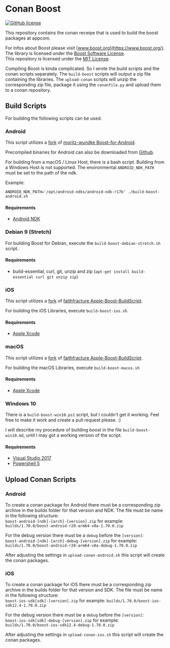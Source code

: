 # Conan Boost

[![GitHub license](https://img.shields.io/badge/license-MIT-blue.svg)](LICENSE)

This repository contains the conan receipe that is used to build the boost packages at appcom.

For Infos about Boost please visit [www.boost.org](https://www.boost.org/).  
The library is licensed under the [Boost Software License](https://www.boost.org/users/license.html).  
This repository is licensed under the [MIT License](LICENSE).

Compiling Boost is kinda complicated. So I wrote the build scripts and the conan scripts seperately.
The `build-boost` scripts will output a zip file containing the libraries.
The `upload-conan` scripts will unzip the corresponding zip file, package it using the `conanfile.py` and upload them to
a conan repository.

## Build Scripts

For building the following scripts can be used.

### Android

This script utilizes a [fork](https://github.com/Manromen/Boost-for-Android) of 
[moritz-wundke Boost-for-Android](https://github.com/moritz-wundke/Boost-for-Android).

Precompiled binaries for Android can also be downloaded from 
[Github](https://github.com/Manromen/Boost-for-Android/releases).

For building from a macOS / Linux Host, there is a bash script. Building from a Windows Host is not supported.
The environmental `ANDROID_NDK_PATH` must be set to the path of the ndk.

Example:

`ANDROID_NDK_PATH='/opt/android-ndks/android-ndk-r17b' ./build-boost-android.sh`

#### Requirements

* [Android NDK](https://developer.android.com/ndk/downloads/)

### Debian 9 (Stretch)

For building Boost for Debian, execute the `build-boost-debian-stretch.sh` script.

#### Requirements

* build-essential, curl, git, unzip and zip (`apt-get install build-essential curl git unzip zip`)

### iOS

This script utilizes a [fork](https://github.com/Manromen/Apple-Boost-BuildScript) of
[faithfracture Apple-Boost-BuildScript](https://github.com/faithfracture/Apple-Boost-BuildScript).

For building the iOS Libraries, execute `build-boost-ios.sh`.

#### Requirements

* [Apple Xcode](https://developer.apple.com/xcode/)

### macOS

This script utilizes a [fork](https://github.com/Manromen/Apple-Boost-BuildScript) of
[faithfracture Apple-Boost-BuildScript](https://github.com/faithfracture/Apple-Boost-BuildScript).

For building the macOS Libraries, execute `build-boost-macos.sh`

#### Requirements

* [Apple Xcode](https://developer.apple.com/xcode/)

### Windows 10

There is a `build-boost-win10.ps1` script, but I couldn't get it working.
Feel free to make it work and create a pull request please. :)

I will describe my procedure of building boost in the file `build-boost-win10.md`, until I may got a working version of
the script.

#### Requirements

* [Visual Studio 2017](https://visualstudio.microsoft.com/de/downloads/)
* [Powershell 5](https://docs.microsoft.com/en-us/powershell/scripting/setup/installing-windows-powershell?view=powershell-6)

## Upload Conan Scripts

### Android

To create a conan package for Android there must be a corresponding zip archive in the builds folder for that version
and NDK.
The file must be name in the following structure:  
`boost-android-[ndk]-[arch]-[version].zip` for example: `builds/1.70.0/boost-android-r20-arm64-v8a-1.70.0.zip`

For the debug version there must be a `debug` before the `[version]`:  
`boost-android-[ndk]-[arch]-debug-[version].zip` for example: `builds/1.70.0/boost-android-r20-arm64-v8a-debug-1.70.0.zip`

After adjusting the settings in `upload-conan-android.sh` this script will create the conan packages.

### iOS

To create a conan package for iOS there must be a corresponding zip archive in the builds folder for that version
and SDK.
The file must be name in the following structure:  
`boost-ios-sdk[sdk]-[version].zip` for example: `builds/1.70.0/boost-ios-sdk12.4-1.70.0.zip`

For the debug version there must be a `debug` before the `[version]`:  
`boost-ios-sdk[sdk]-debug-[version].zip` for example: `builds/1.70.0/boost-ios-sdk12.4-debug-1.70.0.zip`

After adjusting the settings in `upload-conan-ios.sh` this script will create the conan packages.
